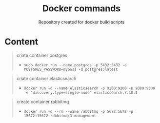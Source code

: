 <h1 align="center"> Docker commands </h1>

<p align="center"> Repository created for docker build scripts </p>

# Content

> criate container postgres 
> - `sudo docker run --name postgres -p 5432:5432 -e POSTGRES_PASSWORD=mypass -d postgres:latest` 

> criate container elasticsearch
> - `docker run -d --name elasticsearch -p 9200:9200 -p 9300:9300 -e "discovery.type=single-node" elasticsearch:7.10.1`

> create container rabbitmq
> - `docker run -d --rm --name rabbitmq -p 5672:5672 -p 15672:15672 rabbitmq:3-management`
